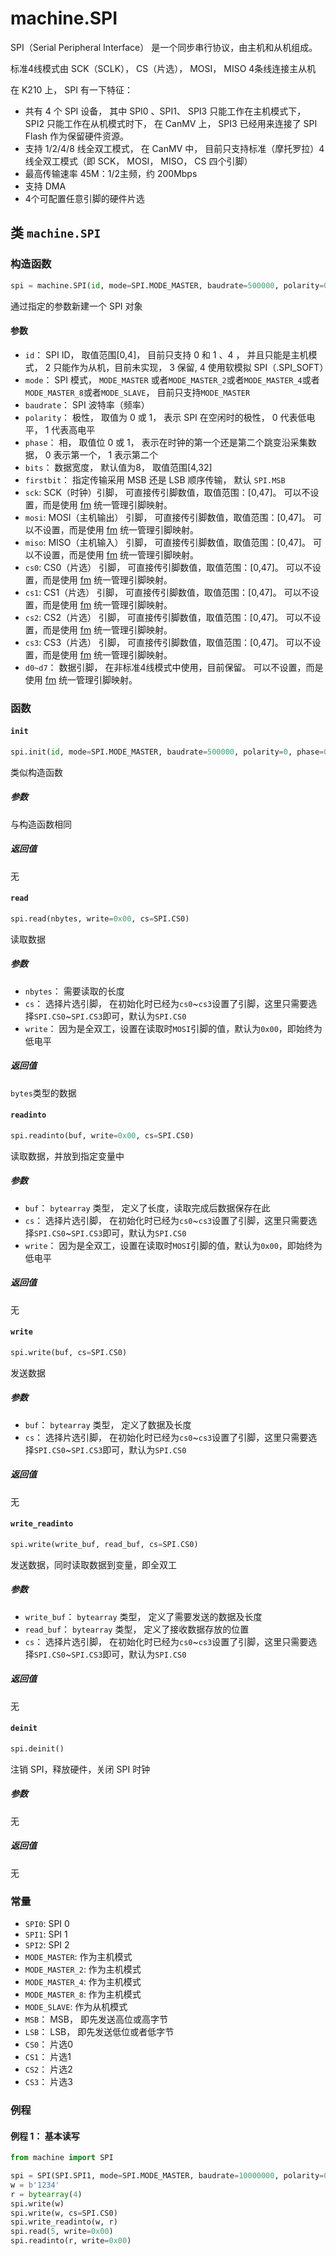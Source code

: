 machine.SPI
=================

SPI（Serial Peripheral Interface） 是一个同步串行协议，由主机和从机组成。

标准4线模式由 SCK（SCLK）， CS（片选）， MOSI， MISO 4条线连接主从机

在 K210 上， SPI 有一下特征：

* 共有 4 个 SPI 设备， 其中 SPI0 、SPI1、 SPI3 只能工作在主机模式下， SPI2 只能工作在从机模式时下， 在 CanMV 上， SPI3 已经用来连接了 SPI Flash 作为保留硬件资源。
* 支持 1/2/4/8 线全双工模式， 在 CanMV 中， 目前只支持标准（摩托罗拉）4线全双工模式（即 SCK， MOSI， MISO， CS 四个引脚）
* 最高传输速率 45M：1/2主频，约 200Mbps
* 支持 DMA
* 4个可配置任意引脚的硬件片选


## 类 `machine.SPI`

### 构造函数

```python
spi = machine.SPI(id, mode=SPI.MODE_MASTER, baudrate=500000, polarity=0, phase=0, bits=8, firstbit=SPI.MSB, sck, mosi, miso, cs0, cs1, cs2, cs3)
```

通过指定的参数新建一个 SPI 对象

#### 参数

* `id`： SPI ID， 取值范围[0,4]， 目前只支持 0 和 1 、4 ， 并且只能是主机模式， 2 只能作为从机，目前未实现， 3 保留, 4 使用软模拟 SPI（.SPI_SOFT）
* `mode`： SPI  模式， `MODE_MASTER` 或者`MODE_MASTER_2`或者`MODE_MASTER_4`或者`MODE_MASTER_8`或者`MODE_SLAVE`， 目前只支持`MODE_MASTER`
* `baudrate`： SPI 波特率（频率）
* `polarity`： 极性， 取值为 0 或 1， 表示 SPI 在空闲时的极性， 0 代表低电平， 1 代表高电平
* `phase`： 相， 取值位 0 或 1， 表示在时钟的第一个还是第二个跳变沿采集数据， 0 表示第一个， 1 表示第二个
* `bits`： 数据宽度， 默认值为8， 取值范围[4,32]
* `firstbit`： 指定传输采用 MSB 还是 LSB 顺序传输， 默认 `SPI.MSB`
* `sck`: SCK（时钟）引脚， 可直接传引脚数值，取值范围：[0,47]。 可以不设置，而是使用 [fm](../../canmv/built-in/fpioa_manager.md) 统一管理引脚映射。
* `mosi`: MOSI（主机输出） 引脚， 可直接传引脚数值，取值范围：[0,47]。 可以不设置，而是使用 [fm](../../canmv/built-in/fpioa_manager.md) 统一管理引脚映射。
* `miso`: MISO（主机输入） 引脚， 可直接传引脚数值，取值范围：[0,47]。 可以不设置，而是使用 [fm](../../canmv/built-in/fpioa_manager.md) 统一管理引脚映射。
* `cs0`: CS0（片选） 引脚， 可直接传引脚数值，取值范围：[0,47]。 可以不设置，而是使用 [fm](../../canmv/built-in/fpioa_manager.md) 统一管理引脚映射。
* `cs1`: CS1（片选） 引脚， 可直接传引脚数值，取值范围：[0,47]。 可以不设置，而是使用 [fm](../../canmv/built-in/fpioa_manager.md) 统一管理引脚映射。
* `cs2`: CS2（片选） 引脚， 可直接传引脚数值，取值范围：[0,47]。 可以不设置，而是使用 [fm](../../canmv/built-in/fpioa_manager.md) 统一管理引脚映射。
* `cs3`: CS3（片选） 引脚， 可直接传引脚数值，取值范围：[0,47]。 可以不设置，而是使用 [fm](../../canmv/built-in/fpioa_manager.md) 统一管理引脚映射。
* `d0~d7`： 数据引脚， 在非标准4线模式中使用，目前保留。 可以不设置，而是使用 [fm](../../canmv/built-in/fpioa_manager.md) 统一管理引脚映射。

### 函数

#### `init`

```python
spi.init(id, mode=SPI.MODE_MASTER, baudrate=500000, polarity=0, phase=0, bits=8, firstbit=SPI.MSB, sck, mosi, miso, cs0)
```

类似构造函数

##### 参数

与构造函数相同

##### 返回值

无

#### `read`

```python
spi.read(nbytes, write=0x00, cs=SPI.CS0)
```

读取数据

##### 参数

* `nbytes`： 需要读取的长度
* `cs`： 选择片选引脚， 在初始化时已经为`cs0`~`cs3`设置了引脚，这里只需要选择`SPI.CS0`~`SPI.CS3`即可，默认为`SPI.CS0`
* `write`： 因为是全双工，设置在读取时`MOSI`引脚的值，默认为`0x00`，即始终为低电平

##### 返回值

`bytes`类型的数据

#### `readinto`

```python
spi.readinto(buf, write=0x00, cs=SPI.CS0)
```

读取数据，并放到指定变量中

##### 参数

* `buf`： `bytearray` 类型， 定义了长度，读取完成后数据保存在此
* `cs`： 选择片选引脚， 在初始化时已经为`cs0`~`cs3`设置了引脚，这里只需要选择`SPI.CS0`~`SPI.CS3`即可，默认为`SPI.CS0`
* `write`： 因为是全双工，设置在读取时`MOSI`引脚的值，默认为`0x00`，即始终为低电平

##### 返回值

无

#### `write`

```python
spi.write(buf, cs=SPI.CS0)
```

发送数据

##### 参数

* `buf`： `bytearray` 类型， 定义了数据及长度
* `cs`： 选择片选引脚， 在初始化时已经为`cs0`~`cs3`设置了引脚，这里只需要选择`SPI.CS0`~`SPI.CS3`即可，默认为`SPI.CS0`

##### 返回值

无

#### `write_readinto`

```python
spi.write(write_buf, read_buf, cs=SPI.CS0)
```

发送数据，同时读取数据到变量，即全双工

##### 参数

* `write_buf`： `bytearray` 类型， 定义了需要发送的数据及长度
* `read_buf`： `bytearray` 类型， 定义了接收数据存放的位置
* `cs`： 选择片选引脚， 在初始化时已经为`cs0`~`cs3`设置了引脚，这里只需要选择`SPI.CS0`~`SPI.CS3`即可，默认为`SPI.CS0`

##### 返回值

无

#### `deinit`

```python
spi.deinit()
```

注销 SPI，释放硬件，关闭 SPI 时钟

##### 参数

无

##### 返回值

无

### 常量

* `SPI0`: SPI 0
* `SPI1`: SPI 1
* `SPI2`: SPI 2
* `MODE_MASTER`: 作为主机模式
* `MODE_MASTER_2`: 作为主机模式
* `MODE_MASTER_4`: 作为主机模式
* `MODE_MASTER_8`: 作为主机模式
* `MODE_SLAVE`: 作为从机模式
* `MSB`： MSB， 即先发送高位或高字节
* `LSB`： LSB， 即先发送低位或者低字节
* `CS0`： 片选0
* `CS1`： 片选1
* `CS2`： 片选2
* `CS3`： 片选3


### 例程

#### 例程 1： 基本读写

```python
from machine import SPI

spi = SPI(SPI.SPI1, mode=SPI.MODE_MASTER, baudrate=10000000, polarity=0, phase=0, bits=8, firstbit=SPI.MSB, sck=28, mosi=29, miso=30, cs0=27)
w = b'1234'
r = bytearray(4)
spi.write(w)
spi.write(w, cs=SPI.CS0)
spi.write_readinto(w, r)
spi.read(5, write=0x00)
spi.readinto(r, write=0x00)
```
